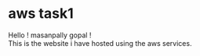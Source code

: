 # aws task1

Hello ! masanpally gopal !   
This is the website i have hosted using the aws services.  
